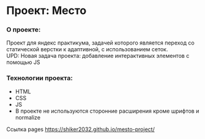 # Проект: Место

### О проекте:

Проект для яндекс практикума, задачей которого является переход со статической верстки к адаптивной, с использованием сеток.<br>
UPD: Новая задача проекта: добавление интерактивных элементов с помощью JS
### Технологии проекта:
* HTML
* CSS
* JS
* В проекте не используются сторонние расширения кроме шрифтов и normalize

Ссылка pages https://shiker2032.github.io/mesto-project/
